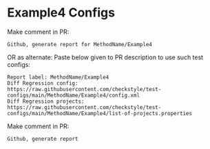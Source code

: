 # Example4 Configs
Make comment in PR:
```
Github, generate report for MethodName/Example4
```
OR as alternate:
Paste below given to PR description to use such test configs:
```
Report label: MethodName/Example4
Diff Regression config: https://raw.githubusercontent.com/checkstyle/test-configs/main/MethodName/Example4/config.xml
Diff Regression projects: https://raw.githubusercontent.com/checkstyle/test-configs/main/MethodName/Example4/list-of-projects.properties
```
Make comment in PR:
```
Github, generate report
```
